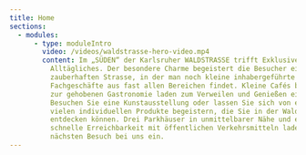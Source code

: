 ```yaml
---
title: Home
sections:
  - modules:
      - type: moduleIntro
        video: /videos/waldstrasse-hero-video.mp4
        content: Im „SÜDEN“ der Karlsruher WALDSTRASSE trifft Exklusives auf
          Alltägliches. Der besondere Charme begeistert die Besucher einer
          zauberhaften Strasse, in der man noch kleine inhabergeführte
          Fachgeschäfte aus fast allen Bereichen findet. Kleine Cafés bis hin
          zur gehobenen Gastronomie laden zum Verweilen und Genießen ein.
          Besuchen Sie eine Kunstausstellung oder lassen Sie sich von einem der
          vielen individuellen Produkte begeistern, die Sie in der Waldstrasse
          entdecken können. Drei Parkhäuser in unmittelbarer Nähe und eine
          schnelle Erreichbarkeit mit öffentlichen Verkehrsmitteln laden Sie zum
          nächsten Besuch bei uns ein.
---
```


